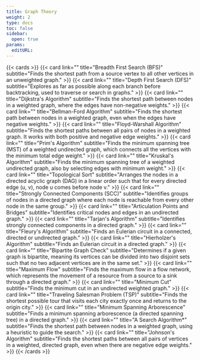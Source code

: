 ```yaml
---
title: Graph Theory
weight: 2
type: docs
toc: false
sidebar:
  open: true
params:
  editURL: 
---
```


{{< cards >}}
  {{< card link="" title="Breadth First Search (BFS)" subtitle="Finds the shortest path from a source vertex to all other vertices in an unweighted graph." >}}
  {{< card link="" title="Depth First Search (DFS)" subtitle="Explores as far as possible along each branch before backtracking, used to traverse or search in graphs." >}}
  {{< card link="" title="Dijkstra's Algorithm" subtitle="Finds the shortest path between nodes in a weighted graph, where the edges have non-negative weights." >}}
  {{< card link="" title="Bellman-Ford Algorithm" subtitle="Finds the shortest path between nodes in a weighted graph, even when the edges have negative weights." >}}
  {{< card link="" title="Floyd-Warshall Algorithm" subtitle="Finds the shortest paths between all pairs of nodes in a weighted graph. It works with both positive and negative edge weights." >}}
  {{< card link="" title="Prim's Algorithm" subtitle="Finds the minimum spanning tree (MST) of a weighted undirected graph, which connects all the vertices with the minimum total edge weight." >}}
  {{< card link="" title="Kruskal's Algorithm" subtitle="Finds the minimum spanning tree of a weighted undirected graph, also by selecting edges with minimum weight." >}}
  {{< card link="" title="Topological Sort" subtitle="Arranges the nodes in a directed acyclic graph (DAG) in a linear order such that for every directed edge (u, v), node u comes before node v." >}}
  {{< card link="" title="Strongly Connected Components (SCC)" subtitle="Identifies groups of nodes in a directed graph where each node is reachable from every other node in the same group." >}}
  {{< card link="" title="Articulation Points and Bridges" subtitle="Identifies critical nodes and edges in an undirected graph." >}}
  {{< card link="" title="Tarjan's Algorithm" subtitle="Identifies strongly connected components in a directed graph." >}}
  {{< card link="" title="Fleury's Algorithm" subtitle="Finds an Eulerian circuit in a connected, directed or undirected graph." >}}
  {{< card link="" title="Hierholzer's Algorithm" subtitle="Finds an Eulerian circuit in a directed graph." >}}
  {{< card link="" title="Bipartite Graph Check" subtitle="Determines if a given graph is bipartite, meaning its vertices can be divided into two disjoint sets such that no two adjacent vertices are in the same set." >}}
  {{< card link="" title="Maximum Flow" subtitle="Finds the maximum flow in a flow network, which represents the movement of a resource from a source to a sink through a directed graph." >}}
  {{< card link="" title="Minimum Cut" subtitle="Finds the minimum cut in an undirected weighted graph." >}}
  {{< card link="" title="Traveling Salesman Problem (TSP)" subtitle="Finds the shortest possible tour that visits each city exactly once and returns to the origin city." >}}
  {{< card link="" title="Minimum Spanning Arborescence" subtitle="Finds a minimum spanning arborescence (a directed spanning tree) in a directed graph." >}}
  {{< card link="" title="A Search Algorithm*" subtitle="Finds the shortest path between nodes in a weighted graph, using a heuristic to guide the search." >}}
  {{< card link="" title="Johnson's Algorithm" subtitle="Finds the shortest paths between all pairs of vertices in a weighted, directed graph, even when there are negative edge weights." >}}
{{< /cards >}}
